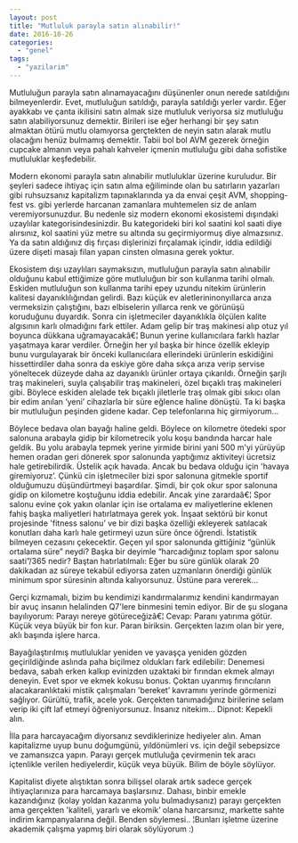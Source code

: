 ```yaml
---
layout: post
title: "Mutluluk parayla satın alınabilir!"
date: 2016-10-26
categories: 
  - "genel"
tags: 
  - "yazilarim"
---
```


Mutluluğun parayla satın alınamayacağını düşünenler onun nerede satıldığını bilmeyenlerdir. Evet, mutluluğun satıldığı, parayla satıldığı yerler vardır. Eğer ayakkabı ve çanta ikilisini satın almak size mutluluk veriyorsa siz mutluluğu satın alabiliyorsunuz demektir. Birileri ise eğer herhangi bir şey satın almaktan ötürü mutlu olamıyorsa gerçtekten de neyin satın alarak mutlu olacağını henüz bulmamış demektir. Tabii bol bol AVM gezerek örneğin cupcake almanın veya pahalı kahveler içmenin mutluluğu gibi daha sofistike mutluluklar keşfedebilir.

Modern ekonomi parayla satın alınabilir mutluluklar üzerine kuruludur. Bir şeyleri sadece ihtiyaç için satın alma eğiliminde olan bu satırların yazarları gibi ruhsuzsanız kapitalizm tapınaklarında ya da envai çeşit AVM, shopping-fest vs. gibi yerlerde harcanan zamanlara muhtemelen siz de anlam veremiyorsunuzdur. Bu nedenle siz modern ekonomi ekosistemi dışındaki uzaylılar kategorisindesinizdir. Bu kategorideki biri kol saatini kol saati diye alırsınız, kol saatini yüz metre su altında su geçirmiyormuş diye almazsınız. Ya da satın aldığınız diş fırçası dişlerinizi fırçalamak içindir, iddia edildiği üzere dişeti masajı filan yapan cinsten olmasına gerek yoktur.

Ekosistem dışı uzaylıları saymaksızın, mutluluğun parayla satın alınabilir olduğunu kabul ettiğimize göre mutluluğun bir son kullanma tarihi olmalı. Eskiden mutluluğun son kullanma tarihi epey uzundu nitekim ürünlerin kalitesi dayanıklılığından gelirdi. Bazı küçük ev aletlerininonyıllarca arıza vermeksizin çalıştığını, bazı elbiselerin yıllarca renk ve görünüşü koruduğunu duyardık. Sonra cin işletmeciler dayanıklıkla ölçülen kalite algısının karlı olmadığını fark ettiler. Adam gelip bir traş makinesi alıp otuz yıl boyunca dükkana uğramayacakâ€¦ Bunun yerine kullanıcılara farklı hazlar yaşatmaya karar verdiler. Örneğin her yıl başka bir hince özellik ekleyip bunu vurgulayarak bir önceki kullanıcılara ellerindeki ürünlerin eskidiğini hissettirdiler daha sonra da eskiye göre daha sıkça arıza verip servise yöneltecek düzeyde daha az dayanıklı ürünler ortaya çıkarıldı. Örneğin şarjlı traş makineleri, suyla çalışabilir traş makineleri, özel bıçaklı traş makineleri gibi. Böylece eskiden alelade tek bıçaklı jiletlerle traş olmak gibi sıkıcı olan bir edim anılan ‘yeni’ cihazlarla bir süre eğlence haline dönüştü. Ta ki başka bir mutluluğun peşinden gidene kadar. Cep telefonlarına hiç girmiyorum…

Böylece bedava olan bayağı haline geldi. Böylece on kilometre ötedeki spor salonuna arabayla gidip bir kilometrecik yolu koşu bandında harcar hale geldik. Bu yolu arabayla tepmek yerine yirmide birini yani 500 m'yi yürüyüp hemen oradan geri dönerek spor salonunda yaptığımız aktiviteyi ücretsiz hale getirebilirdik. Üstelik açık havada. Ancak bu bedava olduğu için 'havaya giremiyoruz’. Çünkü cin işletmeciler bizi spor salonuna gitmekle sportif olduğumuzu düşündürtmeyi başardılar. Şimdi, bir çok okur spor salonuna gidip on kilometre koştuğunu iddia edebilir. Ancak yine zarardaâ€¦ Spor salonu evine çok yakın olanlar için ise ortalama ev maliyetlerine eklenen fahiş başka maliyetleri hatırlatmaya gerek yok. İnşaat sektörü bir konut projesinde 'fitness salonu’ ve bir dizi başka özelliği ekleyerek satılacak konutları daha karlı hale getirmeyi uzun süre önce öğrendi. İstatistik bilmeyen cezasını çekecektir. Geçen yıl spor salonunda gittiğiniz “günlük ortalama süre” neydi? Başka bir deyimle “harcadığınız toplam spor salonu saati”/365 nedir? Baştan hatırlatılmalı: Eğer bu süre günlük olarak 20 dakikadan az süreye tekabül ediyorsa zaten uzmanların önerdiği günlük minimum spor süresinin altında kalıyorsunuz. Üstüne para vererek…

Gerçi kızmamalı, bizim bu kendimizi kandırmalarımız kendini kandırmayan bir avuç insanın helalinden Q7'lere binmesini temin ediyor. Bir de şu slogana bayılıyorum: Parayı nereye götüreceğizâ€¦ Cevap: Paranı yatırıma götür. Küçük veya büyük bir fon kur. Paran biriksin. Gerçekten lazım olan bir yere, aklı başında işlere harca.

Bayağılaştırılmış mutluluklar yeniden ve yavaşça yeniden gözden geçirildiğinde aslında paha biçilmez oldukları fark edilebilir: Denemesi bedava, sabah erken kalkıp evinizden uzaktaki bir fırından ekmek almayı deneyin. Evet spor ve ekmek kokusu bonus. Çoktan uyanmış fırıncıların alacakaranlıktaki mistik çalışmaları 'bereket’ kavramını yerinde görmenizi sağlıyor. Gürültü, trafik, acele yok. Gerçekten tanımadığınız birilerine selam verip iki çift laf etmeyi öğreniyorsunuz. İnsanız nitekim… Dipnot: Kepekli alın.

İlla para harcayacağım diyorsanız sevdiklerinize hediyeler alın. Aman kapitalizme uyup bunu doğumgünü, yıldönümleri vs. için değil sebepsizce ve zamansızca yapın. Parayı gerçek mutluluğa çevirmenin tek aracı içtenlikle verilen hediyelerdir, küçük veya büyük. Bilim de böyle söylüyor.

Kapitalist diyete alıştıktan sonra bilişsel olarak artık sadece gerçek ihtiyaçlarınıza para harcamaya başlarsınız. Dahası, binbir emekle kazandığınız (kolay yoldan kazanma yolu bulmadıysanız) parayı gerçekten ama gerçekten 'kaliteli, yararlı ve ekomik’ olana harcarsınız, markette sahte indirim kampanyalarına değil. Benden söylemesi.. ¦Bunları işletme üzerine akademik çalışma yapmış biri olarak söylüyorum :)
